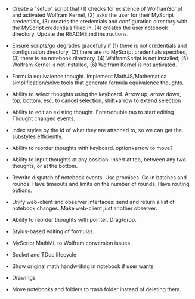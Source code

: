 
* Create a "setup" script that
(1) checks for existence of WolframScript and activated Wolfram Kernel,
(2) asks the user for their MyScript credentials,
(3) creates the credentials and configuration directory with the MyScript credentials filled in,
(4) creates the user notebook directory.
Update the README.md instructions.
* Ensure scripts/go degrades gracefully if (1) there is not credentials and configuration directory, (2) there are no MyScript credentials specified, (3) there is no notebook directory, (4) WolframScript is not installed, (5) Wolfram Kernel is not installed, (6) Wolfram Kernel is not activated.

* Formula equivalence thought. Implement MathJS/Mathematica simplification/solve tools that generate formula equivalence thoughts.
* Ability to select thoughts using the keyboard. Arrow up, arrow down, top, bottom, esc. to cancel selection, shift+arrow to extend selection
* Ability to edit an existing thought. Enter/double tap to start editing. Thought changed events.
* Index styles by the id of what they are attached to, so we can get the substyles efficiently.
* Ability to reorder thoughts with keyboard. option+arrow to move?
* Ability to input thoughts at any position. Insert at top, between any two thoughts, or at the bottom.
* Rewrite dispatch of notebook events. Use promises. Go in batches and rounds. Have timeouts and limits on the number of rounds. Have routing options.
* Unify web-client and observer interfaces: send and return a list of notebook changes. Make web-client just another observer.
* Ability to reorder thoughts with pointer. Drag/drop.
* Stylus-based editing of formulas.

* MyScript MathML to Wolfram conversion issues
* Socket and TDoc lifecycle
* Show original math handwriting in notebook if user wants
* Drawings
* Move notebooks and folders to trash folder instead of deleting them.
